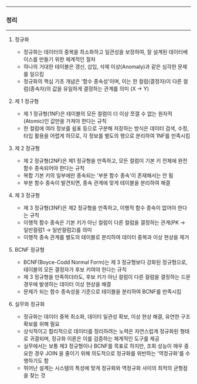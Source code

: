 -----
### 정리
-----
1. 정규화
   - 정규화는 데이터의 중복을 최소화하고 일관성을 보장하여, 잘 설계된 데이터베이스를 만들기 위한 체계적인 절차
   - 하나의 거대한 테이블은 갱신, 삽입, 삭제 이상(Anomaly)과 같은 심각한 문제를 일으킴
   - 정규화의 핵심 기초 개념은 '함수 종속성'이며, 이는 한 컬럼(결정자)이 다른 컬럼(종속자)의 값을 유일하게 결정하는 관계를 의미 (X → Y)

2. 제 1 정규형
   - 제 1 정규형(1NF)은 테이블의 모든 컬럼이 더 이상 쪼갤 수 없는 원자적(Atomic)인 값만을 가져야 한다는 규칙
   - 한 컬럼에 여러 정보를 쉼표 등으로 구분해 저장하는 방식은 데이터 검색, 수정, 타입 활용을 어렵게 하므로, 각 정보를 별도의 행으로 분리하여 1NF를 만족시킴

3. 제 2 정규형
   - 제 2 정규형(2NF)은 제1 정규형을 만족하고, 모든 컬럼이 기본 키 전체에 완전 함수 종속되어야 한다는 규칙
   - 복합 기본 키의 일부에만 종속되는 '부분 함수 종속'이 존재해서는 안 됨
   - 부분 함수 종속이 발견되면, 종속 관계에 맞게 테이블을 분리하여 해결

4. 제 3 정규형
   - 제 3 정규형(3NF)은 제2 정규형을 만족하고, 이행적 함수 종속이 없어야 한다는 규칙
   - 이행적 함수 종속은 기본 키가 아닌 컬럼이 다른 컬럼을 결정하는 관계(PK → 일반컬럼1 → 일반컬럼2)를 의미
   - 이행적 종속 관계를 별도의 테이블로 분리하여 데이터 중복과 이상 현상을 제거

5. BCNF 정규형
   - BCNF(Boyce-Codd Normal Form)는 제 3 정규형보다 강화된 정규형으로, 테이블의 모든 결정자가 후보 키여야 한다는 규칙
   - 제 3 정규형을 만족하더라도, 후보 키가 아닌 컬럼이 다른 컬럼을 결정하는 드문 경우에 발생하는 데이터 이상 현상을 해결
   - 문제가 되는 함수 종속성을 기준으로 테이블을 분리하여 BCNF를 만족시킴

6. 실무와 정규화
   - 정규화는 데이터 중복 최소화, 데이터 일관성 확보, 이상 현상 해결, 유연한 구조 확보를 위해 필요
   - 상식적이고 합리적으로 데이터를 정리하려는 노력은 자연스럽게 정규화된 형태로 귀결되며, 정규화 이론은 이를 검증하는 체계적인 도구를 제공
   - 실무에서는 보통 제3 정규형이나 BCNF를 목표로 하지만, 조회 성능이 매우 중요한 경우 JOIN 을 줄이기 위해 의도적으로 정규화를 위반하는 '역정규화'를 수행하기도 함
   - 뛰어난 설계는 시스템의 특성에 맞게 정규화와 역정규화 사이의 최적의 균형점을 찾는 것
